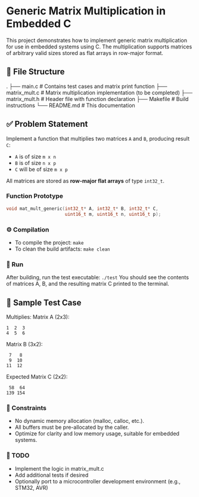 # Generic Matrix Multiplication in Embedded C

This project demonstrates how to implement generic matrix multiplication for use in embedded systems using C. The multiplication supports matrices of arbitrary valid sizes stored as flat arrays in row-major format.

## 📁 File Structure
.
├── main.c # Contains test cases and matrix print function
├── matrix_mult.c # Matrix multiplication implementation (to be completed)
├── matrix_mult.h # Header file with function declaration
├── Makefile # Build instructions
└── README.md # This documentation

## ✅ Problem Statement

Implement a function that multiplies two matrices `A` and `B`, producing result `C`:

- `A` is of size `m x n`
- `B` is of size `n x p`
- `C` will be of size `m x p`

All matrices are stored as **row-major flat arrays** of type `int32_t`.

### Function Prototype

```c
void mat_mult_generic(int32_t* A, int32_t* B, int32_t* C,
                      uint16_t m, uint16_t n, uint16_t p);
```

### ⚙️ Compilation
- To compile the project: `make`
- To clean the build artifacts: `make clean`

### 🚀 Run
After building, run the test executable:
`./test`
You should see the contents of matrices A, B, and the resulting matrix C printed to the terminal.

## 🧪 Sample Test Case
Multiplies: Matrix A (2x3):
```
1  2  3  
4  5  6  
```
Matrix B (3x2):
```
 7   8  
 9  10  
11  12  
```
Expected Matrix C (2x2):
```
 58  64  
139 154  
```
### 📌 Constraints
- No dynamic memory allocation (malloc, calloc, etc.).
- All buffers must be pre-allocated by the caller.
- Optimize for clarity and low memory usage, suitable for embedded systems.

### 🔧 TODO
- Implement the logic in matrix_mult.c
- Add additional tests if desired
- Optionally port to a microcontroller development environment (e.g., STM32, AVR)